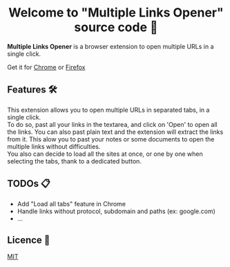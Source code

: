 <h1 align="center">Welcome to "Multiple Links Opener" source code 👋</h1>

__Multiple Links Opener__ is a browser extension to open multiple URLs in a single click. 

Get it for [Chrome]() or [Firefox]()

## Features 🛠 

This extension allows you to open multiple URLs in separated tabs, in a single click.  
To do so, past all your links in the textarea, and click on 'Open' to open all the links.
You can also past plain text and the extension will extract the links from it. This alow you to past your notes or some documents to open the multiple links without difficulties.  
You also can decide to load all the sites at once, or one by one when selecting the tabs, thank to a dedicated button.

## TODOs 📋 

 - Add "Load all tabs" feature in Chrome
 - Handle links without protocol, subdomain and paths (ex: google.com) 
 - ...

## Licence 📃 

[MIT](https://choosealicense.com/licenses/mit/)